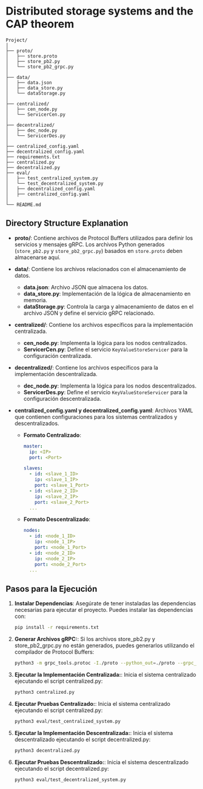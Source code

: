 # Distributed storage systems and the CAP theorem

```
Project/
│
├── proto/
│   ├── store.proto
│   ├── store_pb2.py
│   └── store_pb2_grpc.py
│
├── data/
│   ├── data.json
│   ├── data_store.py
│   └── dataStorage.py
│
├── centralized/
│   ├── cen_node.py
│   └── ServicerCen.py
│
├── decentralized/
│   ├── dec_node.py
│   └── ServicerDes.py
│
├── centralized_config.yaml
├── decentralized_config.yaml
├── requirements.txt
├── centralized.py
├── decentralized.py
├── eval/
│   ├── test_centralized_system.py
│   └── test_decentralized_system.py
│   ├── decentralized_config.yaml
│   ├── centralized_config.yaml
│
└── README.md

```


## Directory Structure Explanation

- **proto/**: Contiene archivos de Protocol Buffers utilizados para definir los servicios y mensajes gRPC. Los archivos Python generados (`store_pb2.py` y `store_pb2_grpc.py`) basados en `store.proto` deben almacenarse aquí.

- **data/**: Contiene los archivos relacionados con el almacenamiento de datos.
  - **data.json**: Archivo JSON que almacena los datos.
  - **data_store.py**: Implementación de la lógica de almacenamiento en memoria.
  - **dataStorage.py**: Controla la carga y almacenamiento de datos en el archivo JSON y define el servicio gRPC relacionado.

- **centralized/**: Contiene los archivos específicos para la implementación centralizada.
  - **cen_node.py**: Implementa la lógica para los nodos centralizados.
  - **ServicerCen.py**: Define el servicio `KeyValueStoreServicer` para la configuración centralizada.

- **decentralized/**: Contiene los archivos específicos para la implementación descentralizada.
  - **dec_node.py**: Implementa la lógica para los nodos descentralizados.
  - **ServicerDes.py**: Define el servicio `KeyValueStoreServicer` para la configuración descentralizada.

- **centralized_config.yaml y decentralized_config.yaml**: Archivos YAML que contienen configuraciones para los sistemas centralizados y descentralizados.

  - **Formato Centralizado**:
    ```yaml
    master:
      ip: <IP>
      port: <Port>

    slaves:
      - id: <slave_1_ID>
        ip: <slave_1_IP>
        port: <slave_1_Port>
      - id: <slave_2_ID>
        ip: <slave_2_IP>
        port: <slave_2_Port>
      ...
    ```

  - **Formato Descentralizado**:
    ```yaml
    nodes:
      - id: <node_1_ID>
        ip: <node_1_IP>
        port: <node_1_Port>
      - id: <node_2_ID>
        ip: <node_2_IP>
        port: <node_2_Port>
      ...
    ```

## Pasos para la Ejecución

1. **Instalar Dependencias**:
   Asegúrate de tener instaladas las dependencias necesarias para ejecutar el proyecto. Puedes instalar las dependencias con:
   ```bash
   pip install -r requirements.txt
   ```

2. **Generar Archivos gRPC:**:
  Si los archivos store_pb2.py y store_pb2_grpc.py no están generados, puedes generarlos utilizando el compilador de Protocol Buffers:
   ```bash
   python3 -m grpc_tools.protoc -I./proto --python_out=./proto --grpc_python_out=./proto ./proto/store.proto

3. **Ejecutar la Implementación Centralizada:**:
   Inicia el sistema centralizado ejecutando el script centralized.py:
   ```bash
   python3 centralized.py
   ```
4. **Ejecutar Pruebas Centralizado:**:
   Inicia el sistema centralizado ejecutando el script centralized.py:
   ```bash
   python3 eval/test_centralized_system.py
   ```
5. **Ejecutar la Implementación Descentralizada:**:
   Inicia el sistema descentralizado ejecutando el script decentralized.py:
   ```bash
   python3 decentralized.py
   ```
6. **Ejecutar Pruebas Descentralizado:**:
   Inicia el sistema descentralizado ejecutando el script decentralized.py:
   ```bash
   python3 eval/test_decentralized_system.py
   ```